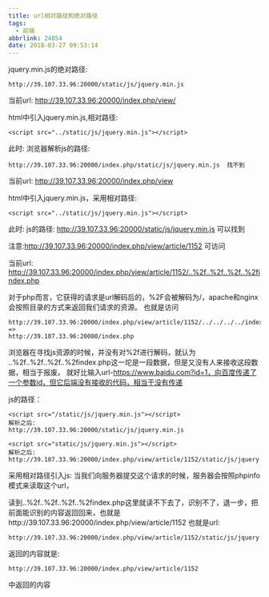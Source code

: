 ```yaml
---
title: url相对路径和绝对路径
tags:
  - 前端
abbrlink: 24854
date: 2018-03-27 09:53:14
---
```

jquery.min.js的绝对路径:

```
http://39.107.33.96:20000/static/js/jquery.min.js
```

当前url: http://39.107.33.96:20000/index.php/view/

html中引入jquery.min.js,相对路径:
```
<script src="../static/js/jquery.min.js"></script>
```

此时: 浏览器解析js的路径:  
```
http://39.107.33.96:20000/index.php/static/js/jquery.min.js  找不到
```

当前url: http://39.107.33.96:20000/index.php/view

html中引入jquery.min.js，采用相对路径:
```
<script src="../static/js/jquery.min.js"></script>
```

此时: js的路径:   http://39.107.33.96:20000/static/js/jquery.min.js 可以找到

注意:http://39.107.33.96:20000/index.php/view/article/1152 可访问

当前url: http://39.107.33.96:20000/index.php/view/article/1152/..%2f..%2f..%2f..%2findex.php

对于php而言，它获得的请求是url解码后的，%2F会被解码为/，apache和nginx会按照目录的方式来返回我们请求的资源。
也就是访问

```
http://39.107.33.96:20000/index.php/view/article/1152/../../../../index.php
=>
http://39.107.33.96:20000/index.php
```

浏览器在寻找js资源的时候，并没有对%2f进行解码，就认为
..%2f..%2f..%2f..%2findex.php这一坨是一段数据，但是又没有人来接收这段数据，相当于报废。
就好比输入url-https://www.baidu.com?id=1，向百度传递了一个参数id，但它后端没有接收的代码，相当于没有传递

js的路径：

```
<script src="/static/js/jquery.min.js"></script>
解析之后:
http://39.107.33.96:20000/static/js/jquery.min.js
```

```
<script src="static/js/jquery.min.js"></script>
解析之后:
http://39.107.33.96:20000/index.php/view/article/1152/static/js/jquery.min.js
```

采用相对路径引入js:
当我们向服务器提交这个请求的时候，服务器会按照phpinfo模式来读取这个url，

读到..%2f..%2f..%2f..%2findex.php这里就读不下去了，识别不了，退一步，把前面能识别的内容返回回来，也就是http://39.107.33.96:20000/index.php/view/article/1152
也就是url:

```
http://39.107.33.96:20000/index.php/view/article/1152/static/js/jquery.min.js
```
返回的内容就是:
```
http://39.107.33.96:20000/index.php/view/article/1152
```
中返回的内容































